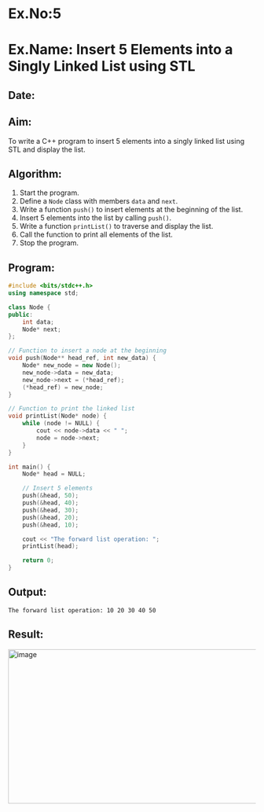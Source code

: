 # Ex.No:5  
# Ex.Name: Insert 5 Elements into a Singly Linked List using STL  

## Date:  

## Aim:  
To write a C++ program to insert 5 elements into a singly linked list using STL and display the list.  

## Algorithm:  
1. Start the program.  
2. Define a `Node` class with members `data` and `next`.  
3. Write a function `push()` to insert elements at the beginning of the list.  
4. Insert 5 elements into the list by calling `push()`.  
5. Write a function `printList()` to traverse and display the list.  
6. Call the function to print all elements of the list.  
7. Stop the program.  

## Program:
```cpp
#include <bits/stdc++.h>
using namespace std;

class Node {
public:
    int data;
    Node* next;
};

// Function to insert a node at the beginning
void push(Node** head_ref, int new_data) {
    Node* new_node = new Node();
    new_node->data = new_data;
    new_node->next = (*head_ref);
    (*head_ref) = new_node;
}

// Function to print the linked list
void printList(Node* node) {
    while (node != NULL) {
        cout << node->data << " ";
        node = node->next;
    }
}

int main() {
    Node* head = NULL;

    // Insert 5 elements
    push(&head, 50);
    push(&head, 40);
    push(&head, 30);
    push(&head, 20);
    push(&head, 10);

    cout << "The forward list operation: ";
    printList(head);

    return 0;
}
```
## Output:
```
The forward list operation: 10 20 30 40 50
```
## Result:
<img width="881" height="314" alt="image" src="https://github.com/user-attachments/assets/45d9b978-0caa-4e68-8eb1-ae8e451280f7" />

